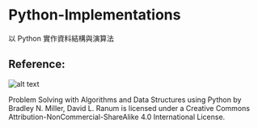 # Python-Implementations

以 Python 實作資料結構與演算法

## Reference:

![alt text](http://interactivepython.org/runestone/static/pythonds/_images/PythonDScover.jpg)

Problem Solving with Algorithms and Data Structures using Python by Bradley N. Miller, David L. Ranum is licensed under a Creative Commons Attribution-NonCommercial-ShareAlike 4.0 International License.
